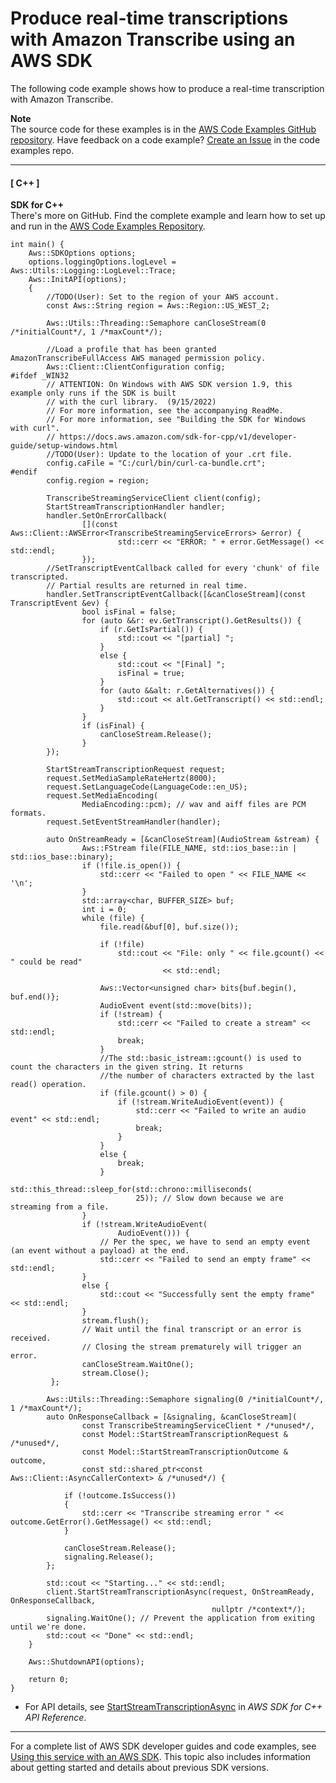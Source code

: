 # Produce real\-time transcriptions with Amazon Transcribe using an AWS SDK<a name="example_transcribe_StartStreamTranscriptionAsync_section"></a>

The following code example shows how to produce a real\-time transcription with Amazon Transcribe\.

**Note**  
The source code for these examples is in the [AWS Code Examples GitHub repository](https://github.com/awsdocs/aws-doc-sdk-examples)\. Have feedback on a code example? [Create an Issue](https://github.com/awsdocs/aws-doc-sdk-examples/issues/new/choose) in the code examples repo\. 

------
#### [ C\+\+ ]

**SDK for C\+\+**  
 There's more on GitHub\. Find the complete example and learn how to set up and run in the [AWS Code Examples Repository](https://github.com/awsdocs/aws-doc-sdk-examples/tree/main/cpp/example_code/transcribe#code-examples)\. 
  

```
int main() {
    Aws::SDKOptions options;
    options.loggingOptions.logLevel = Aws::Utils::Logging::LogLevel::Trace;
    Aws::InitAPI(options);
    {
        //TODO(User): Set to the region of your AWS account.
        const Aws::String region = Aws::Region::US_WEST_2;

        Aws::Utils::Threading::Semaphore canCloseStream(0 /*initialCount*/, 1 /*maxCount*/);

        //Load a profile that has been granted AmazonTranscribeFullAccess AWS managed permission policy.
        Aws::Client::ClientConfiguration config;
#ifdef _WIN32
        // ATTENTION: On Windows with AWS SDK version 1.9, this example only runs if the SDK is built
        // with the curl library.  (9/15/2022)
        // For more information, see the accompanying ReadMe.
        // For more information, see "Building the SDK for Windows with curl".
        // https://docs.aws.amazon.com/sdk-for-cpp/v1/developer-guide/setup-windows.html
        //TODO(User): Update to the location of your .crt file.
        config.caFile = "C:/curl/bin/curl-ca-bundle.crt";
#endif
        config.region = region;

        TranscribeStreamingServiceClient client(config);
        StartStreamTranscriptionHandler handler;
        handler.SetOnErrorCallback(
                [](const Aws::Client::AWSError<TranscribeStreamingServiceErrors> &error) {
                        std::cerr << "ERROR: " + error.GetMessage() << std::endl;
                });
        //SetTranscriptEventCallback called for every 'chunk' of file transcripted.
        // Partial results are returned in real time.
        handler.SetTranscriptEventCallback([&canCloseStream](const TranscriptEvent &ev) {
                bool isFinal = false;
                for (auto &&r: ev.GetTranscript().GetResults()) {
                    if (r.GetIsPartial()) {
                        std::cout << "[partial] ";
                    }
                    else {
                        std::cout << "[Final] ";
                        isFinal = true;
                    }
                    for (auto &&alt: r.GetAlternatives()) {
                        std::cout << alt.GetTranscript() << std::endl;
                    }
                }
                if (isFinal) {
                    canCloseStream.Release();
                }
        });

        StartStreamTranscriptionRequest request;
        request.SetMediaSampleRateHertz(8000);
        request.SetLanguageCode(LanguageCode::en_US);
        request.SetMediaEncoding(
                MediaEncoding::pcm); // wav and aiff files are PCM formats.
        request.SetEventStreamHandler(handler);

        auto OnStreamReady = [&canCloseStream](AudioStream &stream) {
                Aws::FStream file(FILE_NAME, std::ios_base::in | std::ios_base::binary);
                if (!file.is_open()) {
                    std::cerr << "Failed to open " << FILE_NAME << '\n';
                }
                std::array<char, BUFFER_SIZE> buf;
                int i = 0;
                while (file) {
                    file.read(&buf[0], buf.size());

                    if (!file)
                        std::cout << "File: only " << file.gcount() << " could be read"
                                  << std::endl;

                    Aws::Vector<unsigned char> bits{buf.begin(), buf.end()};
                    AudioEvent event(std::move(bits));
                    if (!stream) {
                        std::cerr << "Failed to create a stream" << std::endl;
                        break;
                    }
                    //The std::basic_istream::gcount() is used to count the characters in the given string. It returns
                    //the number of characters extracted by the last read() operation.
                    if (file.gcount() > 0) {
                        if (!stream.WriteAudioEvent(event)) {
                            std::cerr << "Failed to write an audio event" << std::endl;
                            break;
                        }
                    }
                    else {
                        break;
                    }
                    std::this_thread::sleep_for(std::chrono::milliseconds(
                            25)); // Slow down because we are streaming from a file.
                }
                if (!stream.WriteAudioEvent(
                        AudioEvent())) {
                    // Per the spec, we have to send an empty event (an event without a payload) at the end.
                    std::cerr << "Failed to send an empty frame" << std::endl;
                }
                else {
                    std::cout << "Successfully sent the empty frame" << std::endl;
                }
                stream.flush();
                // Wait until the final transcript or an error is received.
                // Closing the stream prematurely will trigger an error.
                canCloseStream.WaitOne();
                stream.Close();
         };

        Aws::Utils::Threading::Semaphore signaling(0 /*initialCount*/, 1 /*maxCount*/);
        auto OnResponseCallback = [&signaling, &canCloseStream](
                const TranscribeStreamingServiceClient * /*unused*/,
                const Model::StartStreamTranscriptionRequest & /*unused*/,
                const Model::StartStreamTranscriptionOutcome & outcome,
                const std::shared_ptr<const Aws::Client::AsyncCallerContext> & /*unused*/) {

            if (!outcome.IsSuccess())
            {
                std::cerr << "Transcribe streaming error " << outcome.GetError().GetMessage() << std::endl;
            }

            canCloseStream.Release();
            signaling.Release();
        };

        std::cout << "Starting..." << std::endl;
        client.StartStreamTranscriptionAsync(request, OnStreamReady, OnResponseCallback,
                                             nullptr /*context*/);
        signaling.WaitOne(); // Prevent the application from exiting until we're done.
        std::cout << "Done" << std::endl;
    }

    Aws::ShutdownAPI(options);

    return 0;
}
```
+  For API details, see [StartStreamTranscriptionAsync](https://docs.aws.amazon.com/goto/SdkForCpp/transcribe-2017-10-26/StartStreamTranscriptionAsync) in *AWS SDK for C\+\+ API Reference*\. 

------

For a complete list of AWS SDK developer guides and code examples, see [Using this service with an AWS SDK](getting-started-sdk.md#sdk-general-information-section)\. This topic also includes information about getting started and details about previous SDK versions\.